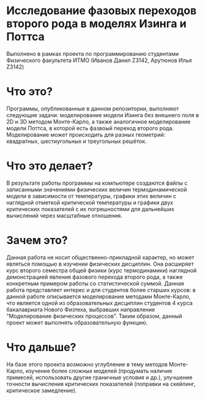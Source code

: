 # Исследование фазовых переходов второго рода в моделях Изинга и Поттса
Выполнено в рамках проекта по программированию студентами Физического факультета ИТМО (Иванов Данил Z3142, Арутюнов Илья Z3142)

# Что это?
Программы, опубликованные в данном репозитории, выполняют следующие задачи: моделирование модели Изинга без внешнего поля в 2D и 3D методом Монте-Карло, а также аналогичное моделирование модели Поттса, в которой есть фазвоый переход второго рода. Моделирование может происходить для разных геометрий: квадратных, шестиугольных и треугольных решёток.

# Что это делает?
В результате работы программы на компьютере создаются файлы с записанными значениями физических величин термодинамической модели в зависимости от температуры, графики этих величин с наглядной отметкой критической температуры и графики двух критических показателей с их погрешностями для дальнейших вычислений через масштабные отношения.

# Зачем это?
Данная работа не носит общественно-прикладной характер, но может являться помощью в изучении физических дисциплин. Она расширяет курс второго семестра общей физики (курс термодинамики) наглядной демонстрацией явления фазового перехода второго рода, а также конкретным примером работы со статистической суммой. Данная работа представляет интерес и для студентов более старших курсов: в данной работе описывается моделирование методами Монте-Карло, что является одной из образовательных дисциплин студентов 4 курса бакалавриата Нового Физтеха, выбравших направление "Моделирование физических процессов". Таким образом, данный проект может выполнять образовательную функцию.

# Что дальше?
На базе этого проекта возможно углубление в тему методов Монте-Карло, изучение более сложных моделей (продумать наличие примесей, использовать другие граничные условия и др.), улучшение точности вычисления критических показателей (поправки на скейлинг, критическое замедление).
